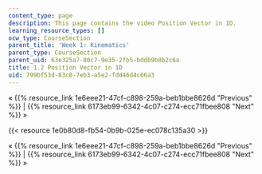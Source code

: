 ```yaml
---
content_type: page
description: This page contains the video Position Vector in 1D.
learning_resource_types: []
ocw_type: CourseSection
parent_title: 'Week 1: Kinematics'
parent_type: CourseSection
parent_uid: 63e325a7-80c7-9e35-2fb5-bddb9b8b2c6a
title: 1.2 Position Vector in 1D
uid: 799bf53d-83c8-7eb3-a5e2-fdd46d4c66a3
---
```


« {{% resource_link 1e6eee21-47cf-c898-259a-beb1bbe8626d "Previous" %}} | {{% resource_link 6173eb99-6342-4c07-c274-ecc71fbee808 "Next" %}} »

{{< resource 1e0b80d8-fb54-0b9b-025e-ec078c135a30 >}}

« {{% resource_link 1e6eee21-47cf-c898-259a-beb1bbe8626d "Previous" %}} | {{% resource_link 6173eb99-6342-4c07-c274-ecc71fbee808 "Next" %}} »